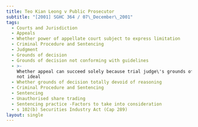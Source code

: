 ```yaml
---
title: Teo Kian Leong v Public Prosecutor
subtitle: "[2001] SGHC 364 / 07\_December\_2001"
tags:
  - Courts and Jurisdiction
  - Appeals
  - Whether power of appellate court subject to express limitation
  - Criminal Procedure and Sentencing
  - Judgment
  - Grounds of decision
  - Grounds of decision not conforming with guidelines
  - >-
    Whether appeal can succeed solely because trial judge\'s grounds of decision
    not ideal
  - Whether grounds of decision totally devoid of reasoning
  - Criminal Procedure and Sentencing
  - Sentencing
  - Unauthorised share trading
  - Sentencing practice -Factors to take into consideration
  - s 102(b) Securities Industry Act (Cap 289)
layout: single
---
```


